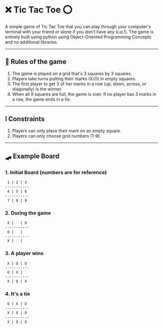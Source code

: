 # ❌ Tic Tac Toe ⭕

A simple game of Tic Tac Toe that you can play through your computer's terminal with your friend or alone if you don't have any (`LoL`!). The game is entirely built using python using Object-Oriented Programming Concepts and no additional libraries.

---

## 📏 Rules of the game

1. The game is played on a grid that's 3 squares by 3 squares.
2. Players take turns putting their marks (X/O) in empty squares.
3. The first player to get 3 of her marks in a row (up, down, across, or diagonally) is the winner.
4. When all 9 squares are full, the game is over. If no player has 3 marks in a row, the game ends in a tie.

---

## ❕ Constraints

1. Players can only place their mark on an empty square.
2. Players can only choose grid numbers (1-9).

---

## 🛹 Example Board

### 1. Initial Board (numbers are for reference)

```bash
 1 | 2 | 3
-----------
 4 | 5 | 6
-----------
 7 | 8 | 9
```

### 2. During the game

```bash
 X |   | O
-----------
 O |   |
-----------
 X |   |
```

### 3. A player wins

```bash
 X | O | O
-----------
 O | X |
-----------
 X | O | X
```

### 4. It's a tie

```bash
 O | X | O
-----------
 X | X | O
-----------
 X | O | X
```
